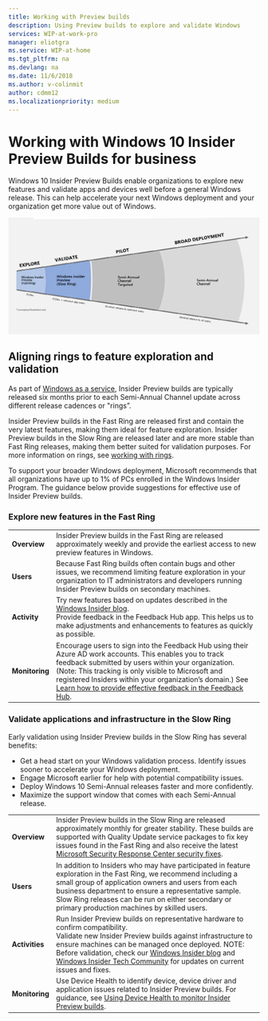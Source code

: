 ```yaml
---
title: Working with Preview builds 
description: Using Preview builds to explore and validate Windows
services: WIP-at-work-pro
manager: eliotgra
ms.service: WIP-at-home
ms.tgt_pltfrm: na
ms.devlang: na
ms.date: 11/6/2018
ms.author: v-colinmit
author: cdmm12
ms.localizationpriority: medium
---
```


# Working with Windows 10 Insider Preview Builds for business  

Windows 10 Insider Preview Builds enable organizations to explore new features and validate apps and devices well before a general Windows release. This can help accelerate your next Windows deployment and your organization get more value out of Windows. 

![WaaS and Rings](images/trumpet2.png "ADD")

## Aligning rings to feature exploration and validation 

As part of [Windows as a service](https://docs.microsoft.com/en-us/windows/deployment/update/waas-overview), Insider Preview builds are typically released six months prior to each Semi-Annual Channel update across different release cadences or "rings”. 

Insider Preview builds in the Fast Ring are released first and contain the very latest features, making them ideal for feature exploration. Insider Preview builds in the Slow Ring are released later and are more stable than Fast Ring releases, making them better suited for validation purposes. For more information on rings, see [working with rings](~/at-home-/rings.md). 

To support your broader Windows deployment, Microsoft recommends that all organizations have up to 1% of PCs enrolled in the Windows Insider Program. The guidance below provide suggestions for effective use of Insider Preview builds. 

### Explore new features in the Fast Ring

|   |   |
|-------|-----------|
|__Overview__|Insider Preview builds in the Fast Ring are released approximately weekly and provide the earliest access to new preview features in Windows.
|__Users__|Because Fast Ring builds often contain bugs and other issues, we recommend limiting feature exploration in your organization to IT administrators and developers running Insider Preview builds on secondary machines. 
|__Activity__| Try new features based on updates described in the [Windows Insider blog](https://blogs.windows.com/windowsexperience/tag/windows-insider-program/#lEQBUmP3m2mOaGau.97).<br/> Provide feedback in the Feedback Hub app. This helps us to make adjustments and enhancements to features as quickly as possible.
|__Monitoring__| Encourage users to sign into the Feedback Hub using their Azure AD work accounts. This enables you to track feedback submitted by users within your organization. (Note: This tracking is only visible to Microsoft and registered Insiders within your organization’s domain.) See [Learn how to provide effective feedback in the Feedback Hub](wip-4-biz-feedback-hub.md).


### Validate applications and infrastructure in the Slow Ring
Early validation using Insider Preview builds in the Slow Ring has several benefits:
* Get a head start on your Windows validation process.
Identify issues sooner to accelerate your Windows deployment.
* Engage Microsoft earlier for help with potential compatibility issues.
* Deploy Windows 10 Semi-Annual releases faster and more confidently.
* Maximize the support window that comes with each Semi-Annual release.

 |   |   |
|-------|-----------|
|__Overview__|Insider Preview builds in the Slow Ring are released approximately monthly for greater stability. These builds are supported with Quality Update service packages to fix key issues found in the Fast Ring and also receive the latest [Microsoft Security Response Center security fixes](https://blogs.technet.microsoft.com/msrc/). 
|__Users__|In addition to Insiders who may have participated in feature exploration in the Fast Ring, we recommend including a small group of application owners and users from each business department to ensure a representative sample. Slow Ring releases can be run on either secondary or primary production machines by skilled users.
|__Activities__|Run Insider Preview builds on representative hardware to confirm compatibility. <br/> Validate new Insider Preview builds against infrastructure to ensure machines can be managed once deployed. NOTE: Before validation, check our [Windows Insider blog](https://blogs.windows.com/windowsexperience/tag/windows-insider-program/#lEQBUmP3m2mOaGau.97) and [Windows Insider Tech Community](https://techcommunity.microsoft.com/t5/Windows-Insider-Program/bd-p/WindowsInsiderProgram) for updates on current issues and fixes. 
|__Monitoring__|Use Device Health to identify device, device driver and application issues related to Insider Preview builds. For guidance, see [Using Device Health to monitor Insider Preview builds](https://insider.windows.com/en-us/for-business-device-health/). 







